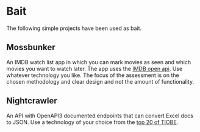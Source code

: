 # Bait

The following simple projects have been used as bait.

## Mossbunker

An IMDB watch list app in which you can mark movies as seen and which movies you want to watch later. The app uses the [IMDB open api](http://www.omdbapi.com/).
Use whatever technology you like. The focus of the assessment is on the chosen methodology and clear design and not the amount of functionality.

## Nightcrawler

An API with OpenAPI3 documented endpoints that can convert Excel docs to JSON.
Use a technology of your choice from the [top 20 of TIOBE](https://www.tiobe.com/tiobe-index/).
